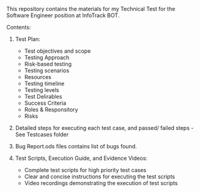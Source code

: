 This repository contains the materials for my Technical Test for the Software Engineer position at InfoTrack BOT.

Contents:

1. Test Plan:
   + Test objectives and scope
   + Testing Approach
   + Risk-based testing
   + Testing scenarios
   + Resources
   + Testing timeline
   + Testing levels
   + Test Delirables
   + Success Criteria
   + Roles & Responsitory
   + Risks

2. Detailed steps for executing each test case, and passed/ failed steps - See Testcases folder
3. Bug Report.ods files contains list of bugs found.
3. Test Scripts, Execution Guide, and Evidence Videos:
   + Complete test scripts for high priority test cases
   + Clear and concise instructions for executing the test scripts
   + Video recordings demonstrating the execution of test scripts
